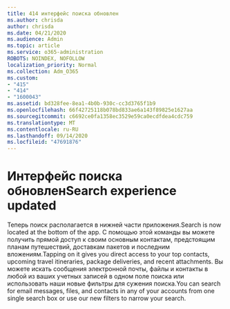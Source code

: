 ```yaml
---
title: 414 интерфейс поиска обновлен
ms.author: chrisda
author: chrisda
ms.date: 04/21/2020
ms.audience: Admin
ms.topic: article
ms.service: o365-administration
ROBOTS: NOINDEX, NOFOLLOW
localization_priority: Normal
ms.collection: Adm_O365
ms.custom:
- "415"
- "414"
- "1600043"
ms.assetid: bd328fee-8ea1-4b0b-930c-cc3d3765f1b9
ms.openlocfilehash: 66f42725118b078bd833ae6a143f89825e1627aa
ms.sourcegitcommit: c6692ce0fa1358ec3529e59ca0ecdfdea4cdc759
ms.translationtype: MT
ms.contentlocale: ru-RU
ms.lasthandoff: 09/14/2020
ms.locfileid: "47691876"
---
```

# <a name="search-experience-updated"></a><span data-ttu-id="52048-102">Интерфейс поиска обновлен</span><span class="sxs-lookup"><span data-stu-id="52048-102">Search experience updated</span></span>

<span data-ttu-id="52048-103">Теперь поиск располагается в нижней части приложения.</span><span class="sxs-lookup"><span data-stu-id="52048-103">Search is now located at the bottom of the app.</span></span> <span data-ttu-id="52048-104">С помощью этой команды вы можете получить прямой доступ к своим основным контактам, предстоящим планам путешествий, доставкам пакетов и последним вложениям.</span><span class="sxs-lookup"><span data-stu-id="52048-104">Tapping on it gives you direct access to your top contacts, upcoming travel itineraries, package deliveries, and recent attachments.</span></span> <span data-ttu-id="52048-105">Вы можете искать сообщения электронной почты, файлы и контакты в любой из ваших учетных записей в одном поле поиска или использовать наши новые фильтры для сужения поиска.</span><span class="sxs-lookup"><span data-stu-id="52048-105">You can search for email messages, files, and contacts in any of your accounts from one single search box or use our new filters to narrow your search.</span></span>
